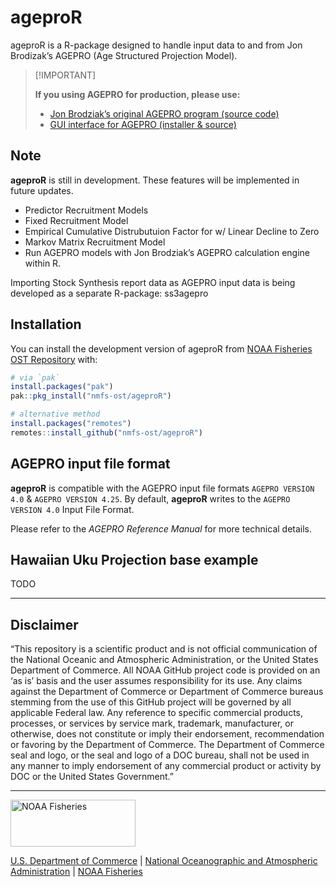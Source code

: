 
<!-- README.md is generated from README.Rmd. Please edit that file -->

# ageproR

<!-- badges: start -->

<!-- badges: end -->

ageproR is a R-package designed to handle input data to and from Jon
Brodizak’s AGEPRO (Age Structured Projection Model).

> \[!IMPORTANT\]
>
> **If you using AGEPRO for production, please use:**
> <!-- Leave links to PIFSC until repos are migrated to nmfs-ost -->
>
> - [Jon Brodziak’s original AGEPRO program (source
>   code)](https://github.com/PIFSCstockassessments/AGEPRO)  
> - [GUI interface for AGEPRO (installer &
>   source)](https://github.com/PIFSCstockassessments/AGEPRO-GUI)

## Note

**ageproR** is still in development. These features will be implemented
in future updates.

- Predictor Recruitment Models
- Fixed Recruitment Model
- Empirical Cumulative Distrubutuion Factor for w/ Linear Decline to
  Zero
- Markov Matrix Recruitment Model
- Run AGEPRO models with Jon Brodziak’s AGEPRO calculation engine within
  R.

Importing Stock Synthesis report data as AGEPRO input data is being
developed as a separate R-package: ss3agepro

## Installation

You can install the development version of ageproR from [NOAA Fisheries
OST Repository](https://github.com/nmfs-ost/ageproR) with:

``` r
# via `pak`
install.packages("pak")
pak::pkg_install("nmfs-ost/ageproR")

# alternative method
install.packages("remotes")
remotes::install_github("nmfs-ost/ageproR")
```

## AGEPRO input file format

**ageproR** is compatible with the AGEPRO input file formats
`AGEPRO VERSION 4.0` & `AGEPRO VERSION 4.25`. By default, **ageproR**
writes to the `AGEPRO VERSION 4.0` Input File Format.

Please refer to the *AGEPRO Reference Manual* for more technical
details.

## Hawaiian Uku Projection base example

TODO

<!-- Do not edit below. This adds the Disclaimer and NMFS footer. -->

------------------------------------------------------------------------

## Disclaimer

“This repository is a scientific product and is not official
communication of the National Oceanic and Atmospheric Administration, or
the United States Department of Commerce. All NOAA GitHub project code
is provided on an ‘as is’ basis and the user assumes responsibility for
its use. Any claims against the Department of Commerce or Department of
Commerce bureaus stemming from the use of this GitHub project will be
governed by all applicable Federal law. Any reference to specific
commercial products, processes, or services by service mark, trademark,
manufacturer, or otherwise, does not constitute or imply their
endorsement, recommendation or favoring by the Department of Commerce.
The Department of Commerce seal and logo, or the seal and logo of a DOC
bureau, shall not be used in any manner to imply endorsement of any
commercial product or activity by DOC or the United States Government.”

------------------------------------------------------------------------

<img src="https://raw.githubusercontent.com/nmfs-general-modeling-tools/nmfspalette/main/man/figures/noaa-fisheries-rgb-2line-horizontal-small.png" width="200" style="height: 75px !important;"  alt="NOAA Fisheries">

[U.S. Department of Commerce](https://www.commerce.gov/) \| [National
Oceanographic and Atmospheric Administration](https://www.noaa.gov) \|
[NOAA Fisheries](https://www.fisheries.noaa.gov/)
